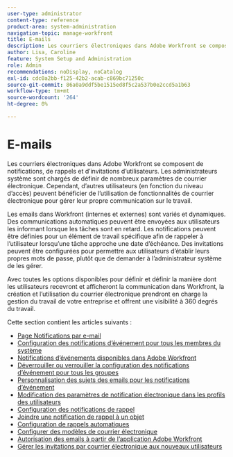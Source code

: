 ```yaml
---
user-type: administrator
content-type: reference
product-area: system-administration
navigation-topic: manage-workfront
title: E-mails
description: Les courriers électroniques dans Adobe Workfront se composent de notifications, de rappels et d’invitations d’utilisateurs. Les administrateurs système sont chargés de définir de nombreux paramètres de courrier électronique. Cependant, d’autres utilisateurs (en fonction du niveau d’accès) peuvent bénéficier de l’utilisation de fonctionnalités de courrier électronique pour gérer leur propre communication sur le travail.
author: Lisa, Caroline
feature: System Setup and Administration
role: Admin
recommendations: noDisplay, noCatalog
exl-id: cdc0a2bb-f125-42b2-acab-c869bc71250c
source-git-commit: 86a0a9ddf5be1515ed8f5c2a537b0e2ccd5a1b63
workflow-type: tm+mt
source-wordcount: '264'
ht-degree: 0%

---
```


# E-mails

Les courriers électroniques dans Adobe Workfront se composent de notifications, de rappels et d’invitations d’utilisateurs. Les administrateurs système sont chargés de définir de nombreux paramètres de courrier électronique. Cependant, d’autres utilisateurs (en fonction du niveau d’accès) peuvent bénéficier de l’utilisation de fonctionnalités de courrier électronique pour gérer leur propre communication sur le travail.

Les emails dans Workfront (internes et externes) sont variés et dynamiques. Des communications automatiques peuvent être envoyées aux utilisateurs les informant lorsque les tâches sont en retard. Les notifications peuvent être définies pour un élément de travail spécifique afin de rappeler à l’utilisateur lorsqu’une tâche approche une date d’échéance. Des invitations peuvent être configurées pour permettre aux utilisateurs d’établir leurs propres mots de passe, plutôt que de demander à l’administrateur système de les gérer.

Avec toutes les options disponibles pour définir et définir la manière dont les utilisateurs recevront et afficheront la communication dans Workfront, la création et l’utilisation du courrier électronique prendront en charge la gestion du travail de votre entreprise et offrent une visibilité à 360 degrés du travail.

Cette section contient les articles suivants :

* [Page Notifications par e-mail](../../../administration-and-setup/manage-workfront/emails/email-notifications-page.md)
* [Configuration des notifications d’événement pour tous les membres du système](../../../administration-and-setup/manage-workfront/emails/configure-event-notifications-for-everyone-in-the-system.md)
* [Notifications d’événements disponibles dans Adobe Workfront](../../../administration-and-setup/manage-workfront/emails/event-notifications-available-in-wf.md)
* [Déverrouiller ou verrouiller la configuration des notifications d’événement pour tous les groupes](../../../administration-and-setup/manage-workfront/emails/unlock-configuration-of-event-notifications-for-groups.md)
* [Personnalisation des sujets des emails pour les notifications d’événement](../../../administration-and-setup/manage-workfront/emails/custom-email-subjects-event-notification.md)
* [Modification des paramètres de notification électronique dans les profils des utilisateurs](../../../administration-and-setup/manage-workfront/emails/modify-email-notification-settings-user-profiles.md)
* [Configuration des notifications de rappel](../../../administration-and-setup/manage-workfront/emails/set-up-reminder-notifications.md)
* [Joindre une notification de rappel à un objet](../../../workfront-basics/using-notifications/attach-reminder-notification-object.md)
* [Configuration de rappels automatiques](../../../administration-and-setup/manage-workfront/emails/setting-up-automatic-reminders.md)
* [Configurer des modèles de courrier électronique](../../../administration-and-setup/manage-workfront/emails/configure-email-templates.md)
* [Autorisation des emails à partir de l’application Adobe Workfront](../../../administration-and-setup/manage-workfront/emails/allow-emails-from-wf-app.md)
* [Gérer les invitations par courrier électronique aux nouveaux utilisateurs](../../../administration-and-setup/manage-workfront/emails/manage-email-invitations.md)
